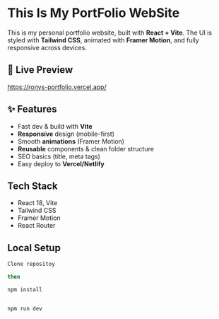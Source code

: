 # This Is My PortFolio WebSite

This is my personal portfolio website, built with **React + Vite**.
The UI is styled with **Tailwind CSS**, animated with **Framer Motion**, and fully responsive across devices.

## 🔗 Live Preview
https://ronys-portfolio.vercel.app/

## ✨ Features
- Fast dev & build with **Vite**
- **Responsive** design (mobile-first)
- Smooth **animations** (Framer Motion)
- **Reusable** components & clean folder structure
- SEO basics (title, meta tags)
- Easy deploy to **Vercel/Netlify**

##  Tech Stack
- React 18, Vite
- Tailwind CSS
- Framer Motion
- React Router

##  Local Setup
```bash
Clone repositoy 

then

npm install


npm run dev
